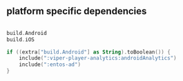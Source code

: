 
## platform specific dependencies

```kotlin

build.Android
build.iOS

if ((extra["build.Android"] as String).toBoolean()) {  
    include(":viper-player-analytics:androidAnalytics")  
    include(":entos-ad")
}

```